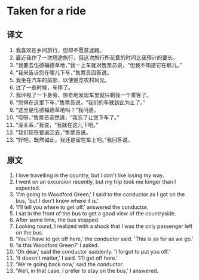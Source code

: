 # Taken for a ride

## 译文

1. 我喜欢在乡间旅行，但却不愿意迷路。
2. 最近我作了一次短途旅行，但这次旅行所花费的时间比我预计的要长。
3. “我要去伍德福德草地，”我一上车就对售票员说，“但我不知道它在那儿。”
4. “我来告诉您在哪儿下车，”售票员回答说。
5. 我坐在汽车的前部，以便饱览农村风光。
6. 过了一些时候，车停了。
7. 我环视了一下身旁，惊奇地发现车里就只剩我一个乘客了。
8. “您得在这里下车，”售票员说，“我们的车就到此为止了。”
9. “这里是伍德福德草地吗？”我问道。
10. “哎呀，”售票员突然说，“我忘了让您下车了。”
11. “没关系，”我说，“我就在这儿下吧。”
12. “我们现在要返回去，”售票员说。
13. “好吧，既然如此，我还是留在车上吧。”我回答说。

## 原文

1. I love travelling in the country, but I don't like losing my way.
2. I went on an excursion recently, but my trip took me longer than I expected.
3. 'I'm going to Woodford Green,' I said to the conductor as I got on the bus, 'but I don't know where it is.'
4. 'I'll tell you where to get off.' answered the conductor.
5. I sat in the front of the bus to get a good view of the countryside.
6. After some time, the bus stopped.
7. Looking round, I realized with a shock that I was the only passenger left on the bus.
8. 'You'll have to get off here,' the conductor said. 'This is as far as we go.'
9. 'Is this Woodford Green?' I asked.
10. 'Oh dear,' said the conductor suddenly. 'I forgot to put you off.'
11. 'It doesn't matter,' I said. 'I'll get off here.'
12. 'We're going back now,' said the conductor.
13. 'Well, in that case, I prefer to stay on the bus,' I answered.
